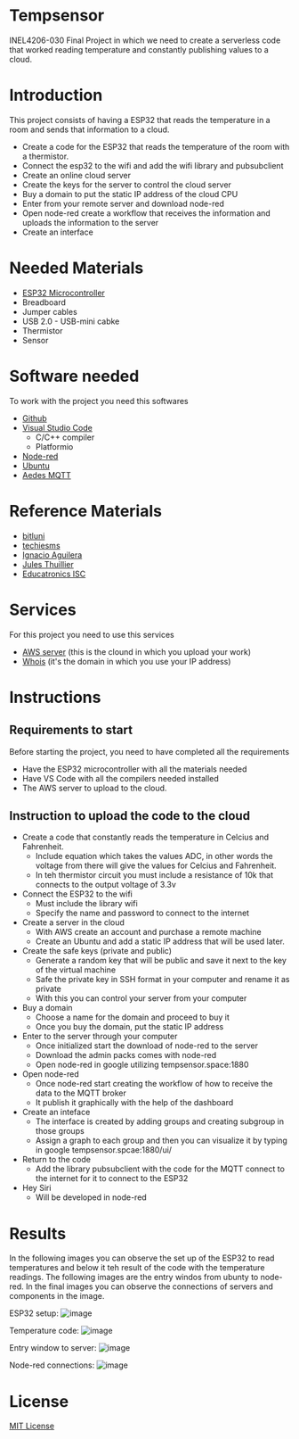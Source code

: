 # Tempsensor
INEL4206-030 Final Project in which we need to create a serverless code that worked reading temperature and constantly publishing values to a cloud.

# Introduction
This project consists of having a ESP32 that reads the temperature in a room and sends that information to a cloud.

- Create a code for the ESP32 that reads the temperature of the room with a thermistor.
- Connect the esp32 to the wifi and add the wifi library and pubsubclient
- Create an online cloud server
- Create the keys for the server to control the cloud server
- Buy a domain to put the static IP address of the cloud CPU
- Enter from your remote server and download node-red
- Open node-red create a workflow that receives the information and uploads the information to the server
- Create an interface 

# Needed Materials

- [ESP32 Microcontroller](https://www.amazon.com/ESP32-WROVER-compatible-integrada-inal%C3%A1mbrica-detallado/dp/B09BC5B4H6/ref=sr_1_2_sspa?__mk_es_US=%C3%85M%C3%85%C5%BD%C3%95%C3%91&crid=ZTVJ6T4EC9ZN&keywords=esp32+microcontroller+kit&qid=1670856434&sprefix=esp32+microcontroller+kit%2Caps%2C294&sr=8-2-spons&psc=1&spLa=ZW5jcnlwdGVkUXVhbGlmaWVyPUEzRlBSSlEzVUZDNFVSJmVuY3J5cHRlZElkPUEwNzQ0ODUxM0JSTVBSNVBQT1lEWCZlbmNyeXB0ZWRBZElkPUEwODMwODQ0MjNXNUwxQjZMWTRLOSZ3aWRnZXROYW1lPXNwX2F0ZiZhY3Rpb249Y2xpY2tSZWRpcmVjdCZkb05vdExvZ0NsaWNrPXRydWU=)
- Breadboard
- Jumper cables
- USB 2.0 - USB-mini cabke
- Thermistor
- Sensor

# Software needed
To work with the project you need this softwares

- [Github](https://github.com/)
- [Visual Studio Code](https://code.visualstudio.com/)
  - C/C++ compiler
  - Platformio
- [Node-red](https://nodered.org/)
- [Ubuntu](https://ubuntu.com/)
- [Aedes MQTT](https://github.com/moscajs/aedes)

# Reference Materials

- [bitluni](https://www.youtube.com/watch?v=GeN7g4bdHiM&t=362s&ab_channel=bitluni)
- [techiesms](https://www.youtube.com/watch?v=srFQBM8qY_Q&t=211s&ab_channel=techiesms)
- [Ignacio Aguilera](https://www.youtube.com/watch?v=x5GML1FqcTQ&t=645s&ab_channel=IgnacioAguilera)
- [Jules Thuillier](https://www.youtube.com/watch?v=lBL8G1ht2mE&t=193s&ab_channel=JulesThuillier)
- [Educatronics ISC](https://www.youtube.com/watch?v=D6vNqHx62_c&ab_channel=EDUCATRONICOSISC)


# Services
For this project you need to use this services

- [AWS server](https://aws.amazon.com/es/ec2/) (this is the clound in which you upload your work)
- [Whois](https://www.whois.com/) (it's the domain in which you use your IP address)

# Instructions

## Requirements to start
Before starting the project, you need to have completed all the requirements

- Have the ESP32 microcontroller with all the materials needed
- Have VS Code with all the compilers needed installed
- The AWS server to upload to the cloud.

## Instruction to upload the code to the cloud

- Create a code that constantly reads the temperature in Celcius and Fahrenheit.
  - Include equation which takes the values ADC, in other words the voltage from there will give the values for Celcius and Fahrenheit.
  - In teh thermistor circuit you must include a resistance of 10k that connects to the output voltage of 3.3v
- Connect the ESP32 to the wifi
  - Must include the library wifi
  - Specify the name and password to connect to the internet
- Create a server in the cloud
  - With AWS create an account and purchase a remote machine 
  - Create an Ubuntu and add a static IP address that will be used later.
- Create the safe keys (private and public)
  - Generate a random key that will be public and save it next to the key of the virtual machine
  - Safe the private key in SSH format in your computer and rename it as private
  - With this you can control your server from your computer
- Buy a domain
  - Choose a name for the domain and proceed to buy it
  - Once you buy the domain, put the static IP address
- Enter to the server through your computer
  - Once initialized start the download of node-red to the server
  - Download the admin packs comes with node-red
  - Open node-red in google utilizing tempsensor.space:1880
- Open node-red
  - Once node-red start creating the workflow of how to receive the data to the MQTT broker
  - It publish it graphically with the help of the dashboard
- Create an inteface
  - The interface is created by adding groups and creating subgroup in those groups
  - Assign a graph to each group and then you can visualize it by typing in google tempsensor.spcae:1880/ui/
- Return to the code
  - Add the library pubsubclient with the code for the MQTT connect to the internet for it to connect to the ESP32
- Hey Siri
  - Will be developed in node-red

# Results
In the following images you can observe the set up of the ESP32 to read temperatures and below it teh result of the code with the temperature readings. The following images are the entry windos from ubunty to node-red. In the final images you can observe the connections of servers and components in the image. 

ESP32 setup:
![image](https://user-images.githubusercontent.com/111934599/207075756-fca76d29-8f78-471c-8f74-0a787bab612e.png)

Temperature code:
![image](https://user-images.githubusercontent.com/111934599/206929898-f4b9d854-1b68-461e-a217-428f452ce58f.png)

Entry window to server:
![image](https://user-images.githubusercontent.com/111934599/207076752-7e449307-a76d-4cf9-b4bd-6d72965ff9f7.png)

Node-red connections:
![image](https://user-images.githubusercontent.com/111934599/206951635-5fc17ead-1afd-45ae-9131-f6a14e8cbcd3.png)


# License
[MIT License](https://choosealicense.com/licenses/mit/)

